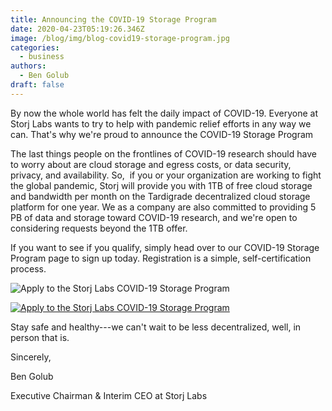 ```yaml
---
title: Announcing the COVID-19 Storage Program
date: 2020-04-23T05:19:26.346Z
image: /blog/img/blog-covid19-storage-program.jpg
categories:
  - business
authors:
  - Ben Golub
draft: false
---
```

By now the whole world has felt the daily impact of COVID-19. Everyone at Storj Labs wants to try to help with pandemic relief efforts in any way we can. That's why we're proud to announce the COVID-19 Storage Program

The last things people on the frontlines of COVID-19 research should have to worry about are cloud storage and egress costs, or data security, privacy, and availability. So,  if you or your organization are working to fight the global pandemic, Storj will provide you with 1TB of free cloud storage and bandwidth per month on the Tardigrade decentralized cloud storage platform for one year. We as a company are also committed to providing 5 PB of data and storage toward COVID-19 research, and we're open to considering requests beyond the 1TB offer.

If you want to see if you qualify, simply head over to our COVID-19 Storage Program page to sign up today. Registration is a simple, self-certification process.

![Apply to the Storj Labs COVID-19 Storage Program](/blog/img/blog-btn-tc19sp.png)

[![Apply to the Storj Labs COVID-19 Storage Program](/blog/img/blog-btn-tc19sp.png)](https://tardigrade.io/covid)

Stay safe and healthy---we can't wait to be less decentralized, well, in person that is.

Sincerely,

Ben Golub

Executive Chairman & Interim CEO at Storj Labs